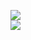 [![](https://img.shields.io/badge/Made%20With-Github%20Spray-lightgrey.svg?style=for-the-badge&logo=github)](https://github.com/Annihil/github-spray#10842)  
[![](https://i.imgur.com/2DrTn0Z.gif)](https://github.com/Annihil/github-spray)